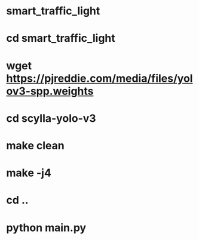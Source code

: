 # smart_traffic_light

# cd smart_traffic_light
# wget https://pjreddie.com/media/files/yolov3-spp.weights
# cd scylla-yolo-v3
# make clean
# make -j4
# cd ..
# python main.py
